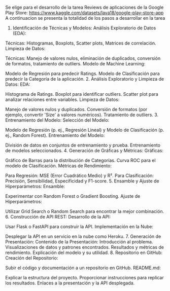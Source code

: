 Se elige para el desarrollo de la tarea Reviews de aplicaciones de la Google Play Store: https://www.kaggle.com/datasets/lava18/google-play-store-app
A continuacion se presenta la totalidad de los pasos a desarrollar en la tarea 

1. Identificación de Técnicas y Modelos:
Análisis Exploratorio de Datos (EDA):

Técnicas: Histogramas, Boxplots, Scatter plots, Matrices de correlación.
Limpieza de Datos:

Técnicas: Manejo de valores nulos, eliminación de duplicados, conversión de formatos, tratamiento de outliers.
Modelo de Machine Learning:

Modelo de Regresión para predecir Ratings.
Modelo de Clasificación para predecir la Categoría de la aplicación.
2. Análisis Exploratorio y Limpieza de Datos:
EDA:

Histograma de Ratings.
Boxplot para identificar outliers.
Scatter plot para analizar relaciones entre variables.
Limpieza de Datos:

Manejo de valores nulos y duplicados.
Conversión de formatos (por ejemplo, convertir 'Size' a valores numéricos).
Tratamiento de outliers.
3. Entrenamiento del Modelo:
Selección del Modelo:

Modelo de Regresión (p. ej., Regresión Lineal) y Modelo de Clasificación (p. ej., Random Forest).
Entrenamiento del Modelo:

División de datos en conjuntos de entrenamiento y prueba.
Entrenamiento de modelos seleccionados.
4. Generación de Gráficas y Métricas:
Gráficas:

Gráfico de Barras para la distribución de Categorías.
Curva ROC para el modelo de Clasificación.
Métricas de Rendimiento:

Para Regresión: MSE (Error Cuadrático Medio) y R².
Para Clasificación: Precisión, Sensibilidad, Especificidad y F1-score.
5. Ensamble y Ajuste de Hiperparámetros:
Ensamble:

Experimentar con Random Forest o Gradient Boosting.
Ajuste de Hiperparámetros:

Utilizar Grid Search o Random Search para encontrar la mejor combinación.
6. Construcción de API REST:
Desarrollo de la API:

Usar Flask o FastAPI para construir la API.
Implementación en la Nube:

Desplegar la API en un servicio en la nube como Heroku.
7. Generación de Presentación:
Contenido de la Presentación:
Introducción al problema.
Visualizaciones de datos y patrones encontrados.
Resultados y métricas de rendimiento.
Explicación del modelo y su utilidad.
8. Repositorio en GitHub:
Creación del Repositorio:

Subir el código y documentación a un repositorio en GitHub.
README.md:

Explicar la estructura del proyecto.
Proporcionar instrucciones para replicar los resultados.
Enlaces a la presentación y la API desplegada.
